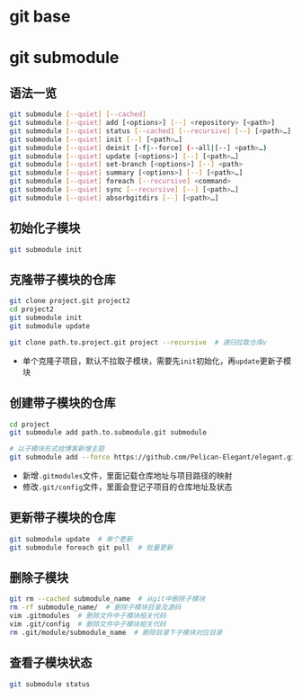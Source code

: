 <!--
 * @Author: zhiwei.xu
 * @Date: 2019-08-06 14:34:26
 * @LastEditors: zhiwei.xu
 * @LastEditTime: 2019-08-06 15:18:41
 -->

# git base

# git submodule

## 语法一览

```sh
git submodule [--quiet] [--cached]
git submodule [--quiet] add [<options>] [--] <repository> [<path>]
git submodule [--quiet] status [--cached] [--recursive] [--] [<path>…​]
git submodule [--quiet] init [--] [<path>…​]
git submodule [--quiet] deinit [-f|--force] (--all|[--] <path>…​)
git submodule [--quiet] update [<options>] [--] [<path>…​]
git submodule [--quiet] set-branch [<options>] [--] <path>
git submodule [--quiet] summary [<options>] [--] [<path>…​]
git submodule [--quiet] foreach [--recursive] <command>
git submodule [--quiet] sync [--recursive] [--] [<path>…​]
git submodule [--quiet] absorbgitdirs [--] [<path>…​]
```

## 初始化子模块

```sh
git submodule init
```

## 克隆带子模块的仓库

```sh
git clone project.git project2
cd project2
git submodule init
git submodule update

git clone path.to.project.git project --recursive  # 递归拉取仓库v
```

- 单个克隆子项目，默认不拉取子模块，需要先`init`初始化，再`update`更新子模块

## 创建带子模块的仓库

```sh
cd project
git submodule add path.to.submodule.git submodule

# 以子模块形式给博客新增主题
git submodule add --force https://github.com/Pelican-Elegant/elegant.git themes/elegant
```

- 新增`.gitmodules`文件，里面记载仓库地址与项目路径的映射
- 修改`.git/config`文件，里面会登记子项目的仓库地址及状态

## 更新带子模块的仓库

```sh
git submodule update  # 单个更新
git submodule foreach git pull  # 批量更新
```

## 删除子模块

```sh
git rm --cached submodule_name  # 从git中删除子模块
rm -rf submodule_name/  # 删除子模块目录及源码
vim .gitmodules  # 删除文件中子模块相关代码
vim .git/config  # 删除文件中子模块相关代码
rm .git/module/submodule_name  # 删除目录下子模块对应目录
```

## 查看子模块状态

```sh
git submodule status
```

